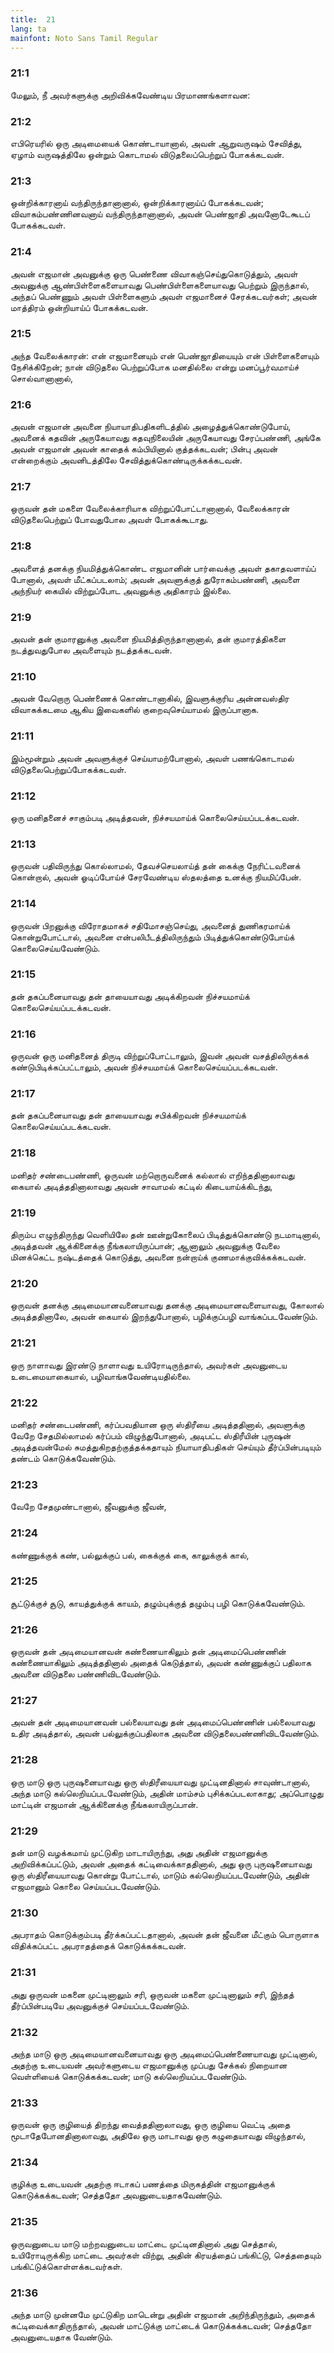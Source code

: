 ```yaml
---
title:  21
lang: ta
mainfont: Noto Sans Tamil Regular
---
```


###  21:1

மேலும், நீ அவர்களுக்கு அறிவிக்கவேண்டிய பிரமாணங்களாவன:

###  21:2

எபிரெயரில் ஒரு அடிமையைக் கொண்டாயானால், அவன் ஆறுவருஷம் சேவித்து, ஏழாம் வருஷத்திலே ஒன்றும் கொடாமல் விடுதலைப்பெற்றுப் போகக்கடவன்.

###  21:3

ஒன்றிக்காரனாய் வந்திருந்தானானால், ஒன்றிக்காரனாய்ப் போகக்கடவன்; விவாகம்பண்ணினவனாய் வந்திருந்தானானால், அவன் பெண்ஜாதி அவனோடேகூடப் போகக்கடவள்.

###  21:4

அவன் எஜமான் அவனுக்கு ஒரு பெண்ணை விவாகஞ்செய்துகொடுத்தும், அவள் அவனுக்கு ஆண்பிள்ளைகளையாவது பெண்பிள்ளைகளையாவது பெற்றும் இருந்தால், அந்தப் பெண்ணும் அவள் பிள்ளைகளும் அவள் எஜமானைச் சேரக்கடவர்கள்; அவன் மாத்திரம் ஒன்றியாய்ப் போகக்கடவன்.

###  21:5

அந்த வேலைக்காரன்: என் எஜமானையும் என் பெண்ஜாதியையும் என் பிள்ளைகளையும் நேசிக்கிறேன்; நான் விடுதலை பெற்றுப்போக மனதில்லை என்று மனப்பூர்வமாய்ச் சொல்வானானால்,

###  21:6

அவன் எஜமான் அவனை நியாயாதிபதிகளிடத்தில் அழைத்துக்கொண்டுபோய், அவனைக் கதவின் அருகேயாவது கதவுநிலையின் அருகேயாவது சேரப்பண்ணி, அங்கே அவன் எஜமான் அவன் காதைக் கம்பியினால் குத்தக்கடவன்; பின்பு அவன் என்றைக்கும் அவனிடத்திலே சேவித்துக்கொண்டிருக்கக்கடவன்.

###  21:7

ஒருவன் தன் மகளை வேலைக்காரியாக விற்றுப்போட்டானானால், வேலைக்காரன் விடுதலைபெற்றுப் போவதுபோல அவள் போகக்கூடாது.

###  21:8

அவளைத் தனக்கு நியமித்துக்கொண்ட எஜமானின் பார்வைக்கு அவள் தகாதவளாய்ப் போனால், அவள் மீட்கப்படலாம்; அவன் அவளுக்குத் துரோகம்பண்ணி, அவளை அந்நியர் கையில் விற்றுப்போட அவனுக்கு அதிகாரம் இல்லை.

###  21:9

அவன் தன் குமாரனுக்கு அவளை நியமித்திருந்தானானால், தன் குமாரத்திகளை நடத்துவதுபோல அவளையும் நடத்தக்கடவன்.

###  21:10

அவன் வேறொரு பெண்ணைக் கொண்டானாகில், இவளுக்குரிய அன்னவஸ்திர விவாகக்கடமை ஆகிய இவைகளில் குறைவுசெய்யாமல் இருப்பானாக.

###  21:11

இம்மூன்றும் அவன் அவளுக்குச் செய்யாமற்போனால், அவள் பணங்கொடாமல் விடுதலைபெற்றுப்போகக்கடவள்.

###  21:12

ஒரு மனிதனைச் சாகும்படி அடித்தவன், நிச்சயமாய்க் கொலைசெய்யப்படக்கடவன்.

###  21:13

ஒருவன் பதிவிருந்து கொல்லாமல், தேவச்செயலாய்த் தன் கைக்கு நேரிட்டவனைக் கொன்றால், அவன் ஓடிப்போய்ச் சேரவேண்டிய ஸ்தலத்தை உனக்கு நியமிப்பேன்.

###  21:14

ஒருவன் பிறனுக்கு விரோதமாகச் சதிமோசஞ்செய்து, அவனைத் துணிகரமாய்க் கொன்றுபோட்டால், அவனை என்பலிபீடத்திலிருந்தும் பிடித்துக்கொண்டுபோய்க் கொலைசெய்யவேண்டும்.

###  21:15

தன் தகப்பனையாவது தன் தாயையாவது அடிக்கிறவன் நிச்சயமாய்க் கொலைசெய்யப்படக்கடவன்.

###  21:16

ஒருவன் ஒரு மனிதனைத் திருடி விற்றுப்போட்டாலும், இவன் அவன் வசத்திலிருக்கக் கண்டுபிடிக்கப்பட்டாலும், அவன் நிச்சயமாய்க் கொலைசெய்யப்படக்கடவன்.

###  21:17

தன் தகப்பனையாவது தன் தாயையாவது சபிக்கிறவன் நிச்சயமாய்க் கொலைசெய்யப்படக்கடவன்.

###  21:18

மனிதர் சண்டைபண்ணி, ஒருவன் மற்றொருவனைக் கல்லால் எறிந்ததினாலாவது கையால் அடித்ததினாலாவது அவன் சாவாமல் கட்டில் கிடையாய்க்கிடந்து,

###  21:19

திரும்ப எழுந்திருந்து வெளியிலே தன் ஊன்றுகோலைப் பிடித்துக்கொண்டு நடமாடினால், அடித்தவன் ஆக்கினைக்கு நீங்கலாயிருப்பான்; ஆனாலும் அவனுக்கு வேலை மினக்கெட்ட நஷ்டத்தைக் கொடுத்து, அவனை நன்றாய்க் குணமாக்குவிக்கக்கடவன்.

###  21:20

ஒருவன் தனக்கு அடிமையானவனையாவது தனக்கு அடிமையானவளையாவது, கோலால் அடித்ததினாலே, அவன் கையால் இறந்துபோனால், பழிக்குப்பழி வாங்கப்படவேண்டும்.

###  21:21

ஒரு நாளாவது இரண்டு நாளாவது உயிரோடிருந்தால், அவர்கள் அவனுடைய உடைமையாகையால், பழிவாங்கவேண்டியதில்லை.

###  21:22

மனிதர் சண்டைபண்ணி, கர்ப்பவதியான ஒரு ஸ்திரீயை அடித்ததினால், அவளுக்கு வேறே சேதமில்லாமல் கர்ப்பம் விழுந்துபோனால், அடிபட்ட ஸ்திரீயின் புருஷன் அடித்தவன்மேல் சுமத்துகிறதற்குத்தக்கதாயும் நியாயாதிபதிகள் செய்யும் தீர்ப்பின்படியும் தண்டம் கொடுக்கவேண்டும்.

###  21:23

வேறே சேதமுண்டானால், ஜீவனுக்கு ஜீவன்,

###  21:24

கண்ணுக்குக் கண், பல்லுக்குப் பல், கைக்குக் கை, காலுக்குக் கால்,

###  21:25

சூட்டுக்குச் சூடு, காயத்துக்குக் காயம், தழும்புக்குத் தழும்பு பழி கொடுக்கவேண்டும்.

###  21:26

ஒருவன் தன் அடிமையானவன் கண்ணையாகிலும் தன் அடிமைப்பெண்ணின் கண்ணையாகிலும் அடித்ததினால் அதைக் கெடுத்தால், அவன் கண்ணுக்குப் பதிலாக அவனை விடுதலை பண்ணிவிடவேண்டும்.

###  21:27

அவன் தன் அடிமையானவன் பல்லையாவது தன் அடிமைப்பெண்ணின் பல்லையாவது உதிர அடித்தால், அவன் பல்லுக்குப்பதிலாக அவனை விடுதலைபண்ணிவிடவேண்டும்.

###  21:28

ஒரு மாடு ஒரு புருஷனையாவது ஒரு ஸ்திரீயையாவது முட்டினதினால் சாவுண்டானால், அந்த மாடு கல்லெறியப்படவேண்டும், அதின் மாம்சம் புசிக்கப்படலாகாது; அப்பொழுது மாட்டின் எஜமான் ஆக்கினைக்கு நீங்கலாயிருப்பான்.

###  21:29

தன் மாடு வழக்கமாய் முட்டுகிற மாடாயிருந்து, அது அதின் எஜமானுக்கு அறிவிக்கப்பட்டும், அவன் அதைக் கட்டிவைக்காததினால், அது ஒரு புருஷனையாவது ஒரு ஸ்திரீயையாவது கொன்று போட்டால், மாடும் கல்லெறியப்படவேண்டும், அதின் எஜமானும் கொலை செய்யப்படவேண்டும்.

###  21:30

அபராதம் கொடுக்கும்படி தீர்க்கப்பட்டதானால், அவன் தன் ஜீவனை மீட்கும் பொருளாக விதிக்கப்பட்ட அபராதத்தைக் கொடுக்கக்கடவன்.

###  21:31

அது ஒருவன் மகனை முட்டினாலும் சரி, ஒருவன் மகளை முட்டினாலும் சரி, இந்தத் தீர்ப்பின்படியே அவனுக்குச் செய்யப்படவேண்டும்.

###  21:32

அந்த மாடு ஒரு அடிமையானவனையாவது ஒரு அடிமைப்பெண்ணையாவது முட்டினால், அதற்கு உடையவன் அவர்களுடைய எஜமானுக்கு முப்பது சேக்கல் நிறையான வெள்ளியைக் கொடுக்கக்கடவன்; மாடு கல்லெறியப்படவேண்டும்.

###  21:33

ஒருவன் ஒரு குழியைத் திறந்து வைத்ததினாலாவது, ஒரு குழியை வெட்டி அதை மூடாதேபோனதினாலாவது, அதிலே ஒரு மாடாவது ஒரு கழுதையாவது விழுந்தால்,

###  21:34

குழிக்கு உடையவன் அதற்கு ஈடாகப் பணத்தை மிருகத்தின் எஜமானுக்குக் கொடுக்கக்கடவன்; செத்ததோ அவனுடையதாகவேண்டும்.

###  21:35

ஒருவனுடைய மாடு மற்றவனுடைய மாட்டை முட்டினதினால் அது செத்தால், உயிரோடிருக்கிற மாட்டை அவர்கள் விற்று, அதின் கிரயத்தைப் பங்கிட்டு, செத்ததையும் பங்கிட்டுக்கொள்ளக்கடவர்கள்.

###  21:36

அந்த மாடு முன்னமே முட்டுகிற மாடென்று அதின் எஜமான் அறிந்திருந்தும், அதைக் கட்டிவைக்காதிருந்தால், அவன் மாட்டுக்கு மாட்டைக் கொடுக்கக்கடவன்; செத்ததோ அவனுடையதாக வேண்டும்.

